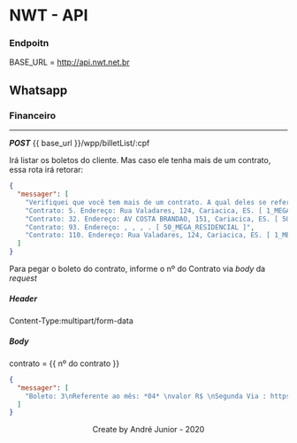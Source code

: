 # NWT - API

### Endpoitn 

BASE_URL = http://api.nwt.net.br





## Whatsapp  





### Financeiro

---



***POST*** {{ base_url  }}/wpp/billetList/:cpf

Irá listar os boletos do cliente. Mas caso ele tenha mais de um contrato, essa rota irá retorar: 

```json
{
  "messager": [
    "Verifiquei que você tem mais de um contrato. A qual deles se refere ?\n",
    "Contrato: 5. Endereço: Rua Valadares, 124, Cariacica, ES. [ 1_MEGA_RESIDENCIAL ]",
    "Contrato: 32. Endereço: AV COSTA BRANDAO, 151, Cariacica, ES. [ 50_MEGA_RESIDENCIAL ]",
    "Contrato: 93. Endereço: , , , . [ 50_MEGA_RESIDENCIAL ]",
    "Contrato: 110. Endereço: Rua Valadares, 124, Cariacica, ES. [ 1_MEGA_RESIDENCIAL ]"
  ]
}
```

Para pegar o boleto do contrato, informe o nº do Contrato via *body* da *request*



##### Header

Content-Type:multipart/form-data

##### Body

contrato = {{ nº do contrato }}



```json
{
  "messager": [
    "Boleto: 3\nReferente ao mês: *04* \nvalor R$ \nSegunda Via : https:\/\/pagamentos.nwt.net.br\/santander\/boleto\/3\nLinha digitavel: 03393775500000002009589193012345678901230101"
  ]
}
```



<div align="center">
    Create by André Junior - 2020
</div>

